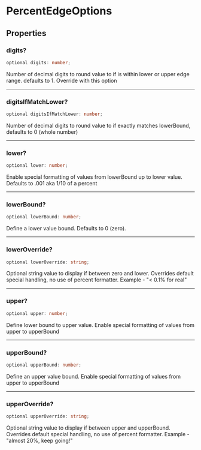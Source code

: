 # PercentEdgeOptions

## Properties

### digits?

```ts
optional digits: number;
```

Number of decimal digits to round value to if is within lower or upper edge range.  defaults to 1.  Override with this option

***

### digitsIfMatchLower?

```ts
optional digitsIfMatchLower: number;
```

Number of decimal digits to round value to if exactly matches lowerBound, defaults to 0 (whole number)

***

### lower?

```ts
optional lower: number;
```

Enable special formatting of values from lowerBound up to lower value.  Defaults to .001 aka 1/10 of a percent

***

### lowerBound?

```ts
optional lowerBound: number;
```

Define a lower value bound.  Defaults to 0 (zero).

***

### lowerOverride?

```ts
optional lowerOverride: string;
```

Optional string value to display if between zero and lower.  Overrides default special handling, no use of percent formatter.  Example - "< 0.1% for real"

***

### upper?

```ts
optional upper: number;
```

Define lower bound to upper value.  Enable special formatting of values from upper to upperBound

***

### upperBound?

```ts
optional upperBound: number;
```

Define an upper value bound.  Enable special formatting of values from upper to upperBound

***

### upperOverride?

```ts
optional upperOverride: string;
```

Optional string value to display if between upper and upperBound.  Overrides default special handling, no use of percent formatter.  Example - "almost 20%, keep going!"
